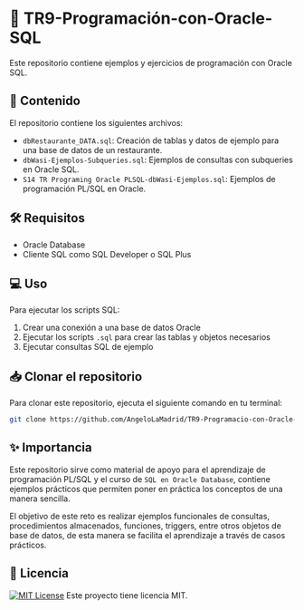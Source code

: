 # 🚀 TR9-Programación-con-Oracle-SQL

Este repositorio contiene ejemplos y ejercicios de programación con Oracle SQL.

## 📁 Contenido

El repositorio contiene los siguientes archivos:

- `dbRestaurante_DATA.sql`: Creación de tablas y datos de ejemplo para una base de datos de un restaurante.
- `dbWasi-Ejemplos-Subqueries.sql`: Ejemplos de consultas con subqueries en Oracle SQL.
- `S14 TR Programing Oracle PLSQL-dbWasi-Ejemplos.sql`: Ejemplos de programación PL/SQL en Oracle.

## 🛠 Requisitos

- Oracle Database
- Cliente SQL como SQL Developer o SQL Plus

## 💻 Uso 

Para ejecutar los scripts SQL:

1. Crear una conexión a una base de datos Oracle
2. Ejecutar los scripts `.sql` para crear las tablas y objetos necesarios
3. Ejecutar consultas SQL de ejemplo


## 📥 Clonar el repositorio

Para clonar este repositorio, ejecuta el siguiente comando en tu terminal:

```bash
git clone https://github.com/AngeloLaMadrid/TR9-Programacio-con-Oracle-SQL.git
```


## ✨ Importancia

Este repositorio sirve como material de apoyo para el aprendizaje de programación PL/SQL y el curso de `SQL en Oracle Database`, contiene ejemplos prácticos que permiten poner en práctica los conceptos de una manera sencilla. 

El objetivo de este reto es realizar ejemplos funcionales de consultas, procedimientos almacenados, funciones, triggers, entre otros objetos de base de datos, de esta manera se facilita el aprendizaje a través de casos prácticos.

## 📝 Licencia
[![MIT License](https://img.shields.io/badge/License-MIT-green.svg)](https://choosealicense.com/licenses/mit/)
Este proyecto tiene licencia MIT. 
